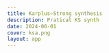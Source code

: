 ```yaml
---
title: Karplus–Strong synthesis
description: Pratical KS synth
date: 2024-06-01
cover: ksa.png
layout: app
---
```



<script setup>
import { defineClientComponent } from 'vitepress'

const StringSynth = defineClientComponent(() => {
  return import('./StringSynth.vue')
})
</script>

<StringSynth />